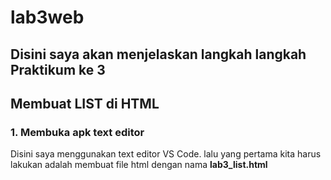 # lab3web
## Disini saya akan menjelaskan langkah langkah Praktikum ke 3

## Membuat LIST di HTML
### 1. Membuka apk text editor
Disini saya menggunakan text editor VS Code. lalu yang pertama kita harus lakukan adalah membuat file html dengan nama **lab3_list.html**
